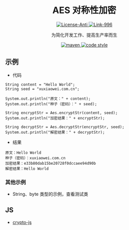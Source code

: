<div align="center">
    <h1>AES 对称性加密</h1>
    <a href="https://github.com/996icu/996.ICU/blob/master/LICENSE">
        <img alt="License-Anti" src="https://img.shields.io/badge/License-Anti 996-blue.svg">
    </a>
    <a href="https://996.icu/#/zh_CN">
        <img alt="Link-996" src="https://img.shields.io/badge/Link-996.icu-red.svg">
    </a>
</div>

<p align="center">
  为简化开发工作、提高生产率而生
</p>

<p align="center">
  <a href="https://search.maven.org/artifact/cn.com.xuxiaowei.utils/aes">
    <img alt="maven" src="https://img.shields.io/maven-central/v/cn.com.xuxiaowei.utils/aes.svg?style=flat-square">
  </a>

  <a href="https://www.apache.org/licenses/LICENSE-2.0">
    <img alt="code style" src="https://img.shields.io/badge/license-Apache%202-4EB1BA.svg?style=flat-square">
  </a>
</p>

## 示例

- 代码

```
String content = "Hello World";
String seed = "xuxiaowei.com.cn";

System.out.println("原文：" + content);
System.out.println("种子（密码）：" + seed);

String encryptStr = Aes.encryptStr(content, seed);
System.out.println("加密结果：" + encryptStr);

String decryptStr = Aes.decryptStr(encryptStr, seed);
System.out.println("解密结果：" + decryptStr);
```

- 结果

```
原文：Hello World
种子（密码）：xuxiaowei.com.cn
加密结果：e33b80dab15be20728f0dccaee94d90b
解密结果：Hello World
```

### 其他示例

- String、byte 类型的示例，查看测试类

## JS

- [crypto-js](https://cdnjs.com/libraries/crypto-js)

